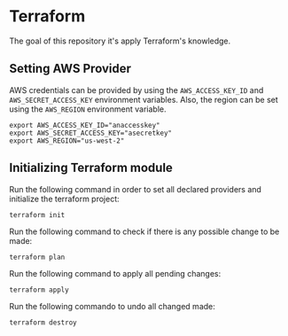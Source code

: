 # Terraform
The goal of this repository it's apply Terraform's knowledge.

## Setting AWS Provider
AWS credentials can be provided by using the `AWS_ACCESS_KEY_ID` and `AWS_SECRET_ACCESS_KEY` environment variables. Also, the region can be set using the `AWS_REGION` environment variable.

```
export AWS_ACCESS_KEY_ID="anaccesskey"
export AWS_SECRET_ACCESS_KEY="asecretkey"
export AWS_REGION="us-west-2"
```

## Initializing Terraform module
Run the following command in order to set all declared providers and initialize the terraform project:

```
terraform init
```

Run the following command to check if there is any possible change to be made:

```
terraform plan
```

Run the following command to apply all pending changes:

```
terraform apply
```

Run the following commando to undo all changed made:

```
terraform destroy
```
